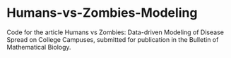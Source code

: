 # Humans-vs-Zombies-Modeling
Code for the article Humans vs Zombies: Data-driven Modeling of Disease Spread on College Campuses, submitted for publication in the Bulletin of Mathematical Biology.

